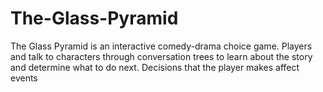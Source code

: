 # The-Glass-Pyramid
 The Glass Pyramid is an interactive comedy-drama choice game. Players and talk to characters through conversation trees to learn about the story and determine what to do next. Decisions that the player makes affect events

